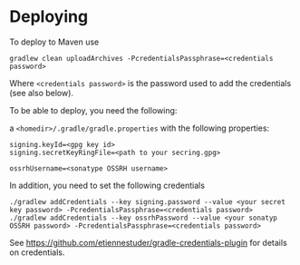 Deploying
=========

To deploy to Maven use

```
gradlew clean uploadArchives -PcredentialsPassphrase=<credentials password>
```

Where `<credentials password>` is the password used to add the credentials (see 
also below).

To be able to deploy, you need the following:

a `<homedir>/.gradle/gradle.properties` with the following properties:

```
signing.keyId=<gpg key id>
signing.secretKeyRingFile=<path to your secring.gpg> 

ossrhUsername=<sonatype OSSRH username>
```

In addition, you need to set the following credentials

```
./gradlew addCredentials --key signing.password --value <your secret key password> -PcredentialsPassphrase=<credentials password> 
./gradlew addCredentials --key ossrhPassword --value <your sonatyp OSSRH password> -PcredentialsPassphrase=<credentials password> 
```

See https://github.com/etiennestuder/gradle-credentials-plugin for details on
credentials.
